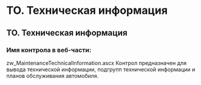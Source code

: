 ﻿---
description: 2.4.7
---
# ТО. Техническая информация
## ТО. Техническая информация
### Имя контрола в веб-части: 
zw_MaintenanceTechnicalInformation.ascx
Контрол предназначен для вывода технической информации, подгрупп технической информации и планов обслуживания автомобиля.
